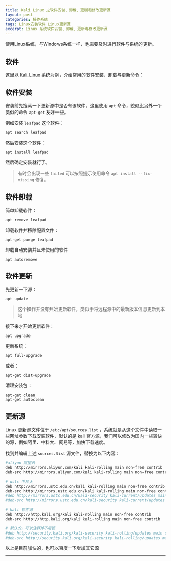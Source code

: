 ```yaml
---
title: Kali Linux 之软件安装、卸载、更新和修改更新源
layout: post
categories: 操作系统
tags: Linux安装软件 Linux更新源
excerpt: Linux 系统软件安装、卸载、更新与修改更新源
---
```

使用Linux系统，与Windows系统一样，也需要及时进行软件与系统的更新。

## 软件

这里以 [Kali Linux][kali] 系统为例，介绍常用的软件安装、卸载与更新命令：

## 软件安装

安装前先搜索一下更新源中是否有该软件，这里使用 `apt` 命令，貌似比另外一个类似的命令 `apt-get` 友好一些。

例如安装 `leafpad` 这个软件：

	apt search leafpad

然后安装这个软件：

	apt install leafpad

然后确定安装就行了。

> 有时会出现一些 `failed` 可以按照提示使用命令 `apt install --fix-missing` 修复。

## 软件卸载

简单卸载软件：

	apt remove leafpad

卸载软件并移除配置文件：

	apt-get purge leafpad

卸载自动安装并且未使用的软件

	apt autoremove
	
## 软件更新

先更新一下源：

	apt update

> 这个操作并没有开始更新软件，类似于将远程源中的最新版本信息更新到本地

接下来才开始更新软件：

	apt upgrade

更新系统：

	apt full-upgrade

或者：
	
	apt-get dist-upgrade

清理安装包：

	apt-get clean
	apt-get autoclean

## 更新源

Linux 更新源文件位于 `/etc/apt/sources.list` ，系统就是从这个文件中读取一些网址参数下载安装软件，默认的是 kali 官方源，我们可以修改为国内一些较快的源，例如阿里、中科大、网易等，加快下载速度。

找到并编辑上述 `sources.list` 源文件，替换为以下内容：
```sh
#aliyun 阿里云
deb http://mirrors.aliyun.com/kali kali-rolling main non-free contrib
deb-src http://mirrors.aliyun.com/kali kali-rolling main non-free contrib

# ustc 中科大
deb http://mirrors.ustc.edu.cn/kali kali-rolling main non-free contrib
deb-src http://mirrors.ustc.edu.cn/kali kali-rolling main non-free contrib
#deb http://mirrors.ustc.edu.cn/kali-security kali-current/updates main contrib non-free
#deb-src http://mirrors.ustc.edu.cn/kali-security kali-current/updates main contrib non-free

# kali 官方源
deb http://http.kali.org/kali kali-rolling main non-free contrib 
deb-src http://http.kali.org/kali kali-rolling main non-free contrib 

# 默认的，可以注释掉不用管
#deb http://security.kali.org/kali-security kali-rolling/updates main contrib non-free
#deb-src http://security.kali.org/kali-security kali-rolling/updates main contrib non-free
```

以上是目前加快的，也可以百度一下增加其它源

--------------
[kali]: https://blog.csdn.net/knigh_yun/article/details/79949512